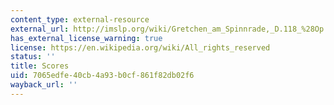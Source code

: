 ```yaml
---
content_type: external-resource
external_url: http://imslp.org/wiki/Gretchen_am_Spinnrade,_D.118_%28Op.2%29_%28Schubert,_Franz%29
has_external_license_warning: true
license: https://en.wikipedia.org/wiki/All_rights_reserved
status: ''
title: Scores
uid: 7065edfe-40cb-4a93-b0cf-861f82db02f6
wayback_url: ''
---
```

